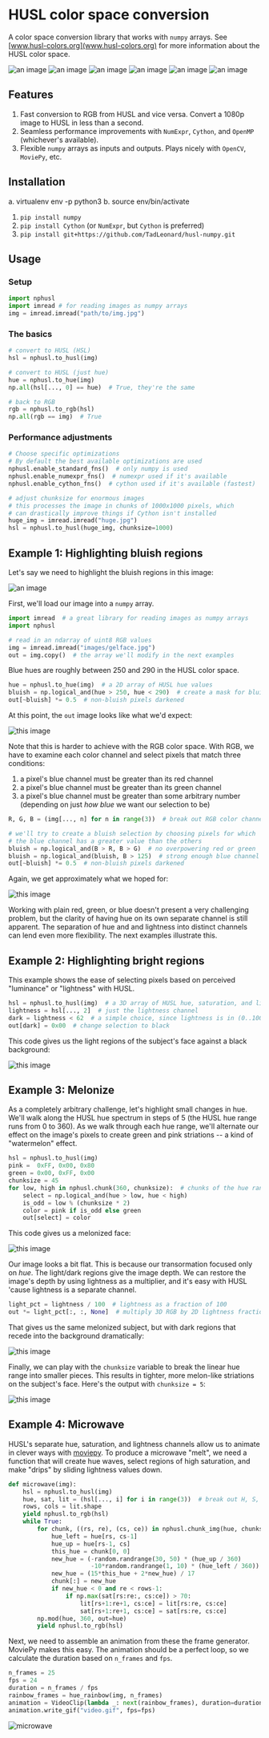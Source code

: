 # HUSL color space conversion
A color space conversion library that works with `numpy` arrays. See [www.husl-colors.org](www.husl-colors.org) for more information about the HUSL color space.

![an image](images/gelface.jpg) ![an image](images/blue.jpg) ![an image](images/light.jpg) ![an image](images/watermelon_final.jpg) ![an image](images/gelface.gif) ![an image](http://imgur.com/0pzCntV)


## Features

1. Fast conversion to RGB from HUSL and vice versa. Convert a 1080p image to HUSL in less than a second.
2. Seamless performance improvements with `NumExpr`, `Cython`, and `OpenMP` (whichever's available).
3. Flexible `numpy` arrays as inputs and outputs. Plays nicely with `OpenCV`, `MoviePy`, etc.

## Installation

a. virtualenv env -p python3
b. source env/bin/activate

1. `pip install numpy`
2. `pip install Cython`  (or `NumExpr`, but `Cython` is preferred)
3. `pip install git+https://github.com/TadLeonard/husl-numpy.git`

## Usage

### Setup

```python
import nphusl
import imread # for reading images as numpy arrays
img = imread.imread("path/to/img.jpg")
```

### The basics

```python
# convert to HUSL (HSL)
hsl = nphusl.to_husl(img)

# convert to HUSL (just hue)
hue = nphusl.to_hue(img)
np.all(hsl[..., 0] == hue)  # True, they're the same

# back to RGB
rgb = nphusl.to_rgb(hsl)
np.all(rgb == img)  # True
```

### Performance adjustments

```python
# Choose specific optimizations
# By default the best available optimizations are used
nphusl.enable_standard_fns()  # only numpy is used
nphusl.enable_numexpr_fns()  # numexpr used if it's available
nphusl.enable_cython_fns()  # cython used if it's available (fastest)

# adjust chunksize for enormous images
# this processes the image in chunks of 1000x1000 pixels, which
# can drastically improve things if Cython isn't installed
huge_img = imread.imread("huge.jpg")
hsl = nphusl.to_husl(huge_img, chunksize=1000)
```

## Example 1: Highlighting bluish regions
Let's say we need to highlight the bluish regions in this image:

![an image](images/gelface.jpg)

First, we'll load our image into a `numpy` array.

```python
import imread  # a great library for reading images as numpy arrays
import nphusl 

# read in an ndarray of uint8 RGB values
img = imread.imread("images/gelface.jpg")
out = img.copy()  # the array we'll modify in the next examples
```

Blue hues are roughly between 250 and 290 in the HUSL color space.

```python
hue = nphusl.to_hue(img)  # a 2D array of HUSL hue values
bluish = np.logical_and(hue > 250, hue < 290)  # create a mask for bluish pixels
out[~bluish] *= 0.5  # non-bluish pixels darkened
```

At this point, the `out` image looks like what we'd expect:

![this image](images/blue.jpg)

Note that this is harder to achieve with the RGB color space.
With RGB, we have to examine each color channel and select
pixels that match three conditions:

1. a pixel's blue channel must be greater than its red channel
2. a pixel's blue channel must be greater than its green channel
3. a pixel's blue channel must be greater than some arbitrary number
   (depending on just *how blue* we want our selection to be)

```python
R, G, B = (img[..., n] for n in range(3))  # break out RGB color channels

# we'll try to create a bluish selection by choosing pixels for which
# the blue channel has a greater value than the others
bluish = np.logical_and(B > R, B > G)  # no overpowering red or green
bluish = np.logical_and(bluish, B > 125)  # strong enough blue channel
out[~bluish] *= 0.5  # non-bluish pixels darkened
```

Again, we get approximately what we hoped for:

![this image](images/blue_rgb.jpg)

Working with plain red, green, or blue doesn't present a very challenging
problem, but the clarity of having hue on its own separate channel is
still apparent. The separation of hue and and lightness into distinct channels
can lend even more flexibility. The next examples illustrate this.


## Example 2: Highlighting bright regions

This example shows the ease of selecting pixels based on perceived
"luminance" or "lightness" with HUSL.

```python
hsl = nphusl.to_husl(img)  # a 3D array of HUSL hue, saturation, and lightness
lightness = hsl[..., 2]  # just the lightness channel
dark = lightness < 62  # a simple choice, since lightness is in (0..100)
out[dark] = 0x00  # change selection to black
```

This code gives us the light regions of the subject's face against a
black background:

![this image](images/light.jpg)


## Example 3: Melonize

As a completely arbitrary challenge, let's highlight small changes in hue.
We'll walk along the HUSL hue spectrum in steps of 5 (the HUSL hue range
runs from 0 to 360). As we walk through each hue range, we'll alternate our
effect on the image's pixels to create green and pink striations -- a
kind of "watermelon" effect.

```python
hsl = nphusl.to_husl(img)
pink =  0xFF, 0x00, 0x80
green = 0x00, 0xFF, 0x00
chunksize = 45
for low, high in nphusl.chunk(360, chunksize):  # chunks of the hue range
    select = np.logical_and(hue > low, hue < high)
    is_odd = low % (chunksize * 2)
    color = pink if is_odd else green
    out[select] = color
```

This code gives us a melonized face:

![this image](images/watermelon_flat.jpg)

Our image looks a bit flat.
This is because our transormation focused only on *hue*. The light/dark
regions give the image depth. We can restore the image's depth by using
lightness as a multiplier, and it's easy with HUSL 'cause lightness
is a separate channel.

```python
light_pct = lightness / 100  # lightness as a fraction of 100
out *= light_pct[:, :, None]  # multiply 3D RGB by 2D lightness fraction
```

That gives us the same melonized subject, but with dark regions that
recede into the background dramatically:

![this image](images/watermelon.jpg)

Finally, we can play with the `chunksize` variable to break the linear
hue range into smaller pieces. This results in tighter, more melon-like
striations on the subject's face. Here's the output with `chunksize = 5`:

![this image](images/watermelon_final.jpg)


## Example 4: Microwave

HUSL's separate hue, saturation, and lightness channels allow us to animate 
in clever ways with [moviepy](https://github.com/Zulko/moviepy).
To produce a microwave "melt", we need a function that will create hue waves,
select regions of high saturation, and make "drips" by sliding lightness
values down.

```python
def microwave(img):
    hsl = nphusl.to_husl(img)
    hue, sat, lit = (hsl[..., i] for i in range(3))  # break out H, S, and L
    rows, cols = lit.shape
    yield nphusl.to_rgb(hsl)
    while True:
        for chunk, ((rs, re), (cs, ce)) in nphusl.chunk_img(hue, chunksize=3):
            hue_left = hue[rs, cs-1]
            hue_up = hue[rs-1, cs]
            this_hue = chunk[0, 0]
            new_hue = (-random.randrange(30, 50) * (hue_up / 360)
                       -10*random.randrange(1, 10) * (hue_left / 360))
            new_hue = (15*this_hue + 2*new_hue) / 17
            chunk[:] = new_hue
            if new_hue < 0 and re < rows-1:
                if np.max(sat[rs:re:, cs:ce]) > 70:
                    lit[rs+1:re+1, cs:ce] = lit[rs:re, cs:ce]
                    sat[rs+1:re+1, cs:ce] = sat[rs:re, cs:ce]
        np.mod(hue, 360, out=hue)
        yield nphusl.to_rgb(hsl)
```

Next, we need to assemble an animation from these the frame
generator. MoviePy makes this easy. The animation should be a perfect
loop, so we calculate the duration based on `n_frames` and `fps`.

```python
n_frames = 25 
fps = 24
duration = n_frames / fps
rainbow_frames = hue_rainbow(img, n_frames)
animation = VideoClip(lambda _: next(rainbow_frames), duration=duration)
animation.write_gif("video.gif", fps=fps)
```

![microwave](http://imgur.com/a/dgUpM)


